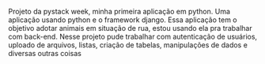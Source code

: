 Projeto da pystack week, minha primeira aplicação em python. Uma aplicação usando python e o framework django.
Essa aplicação tem o objetivo adotar animais em situação de rua, estou usando ela pra trabalhar com back-end.
Nesse projeto pude trabalhar com autenticação de usuários, uploado de arquivos, listas, criação de tabelas, manipulações de dados e diversas outras coisas
